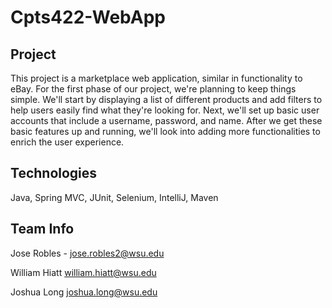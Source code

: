 # Cpts422-WebApp

## Project
This project is a marketplace web application, similar in functionality to eBay. For the first phase of our project, we're planning to keep things simple. We'll start by displaying a list of different products and add filters to help users easily find what they're looking for. Next, we'll set up basic user accounts that include a username, password, and name. After we get these basic features up and running, we'll look into adding more functionalities to enrich the user experience.

## Technologies
Java, Spring MVC, JUnit, Selenium, IntelliJ, Maven

## Team Info
Jose Robles - jose.robles2@wsu.edu

William Hiatt william.hiatt@wsu.edu

Joshua Long joshua.long@wsu.edu
